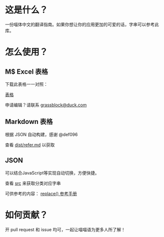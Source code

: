 # 这是什么？
一份喵体中文的翻译指南。如果你想让你的应用更加的可爱的话，字串可以参考此库。

# 怎么使用？
## M$ Excel 表格
下载此表格一一对照：

[表格](https://grassblock-my.sharepoint.com/:x:/g/personal/me_imgb_ml/EZbMkNxS-OZMl92yCajqPYgBfRMog7faC0Ru6r1t-DMtKg?e=c7eeGM)

申请编辑？请联系 grassblock@duck.com

## Markdown 表格
根据 JSON 自动构建，感谢 @def096

查看 [dist/refer.md](./dist/refer.md) 以获取

## JSON
可以结合JavaScript等实现自动切换，方便快捷。

查看 [src](./src) 来获取分类对应字串

可供参考的内容： [replace() 参考手册](https://www.runoob.com/jsref/jsref-replace.html)

# 如何贡献？
开 pull request 和 issue 均可，一起让喵喵语为更多人所了解！
